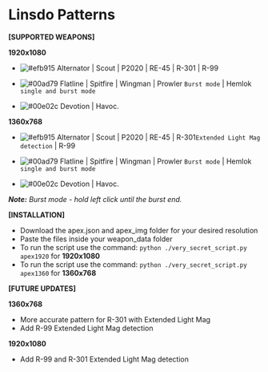 # Linsdo Patterns

**[SUPPORTED WEAPONS]**

**1920x1080**
- ![#efb915](https://placehold.it/15/efb915/000000?text=+) Alternator | Scout | P2020 | RE-45 | R-301 | R-99

- ![#00ad79](https://placehold.it/15/00ad79/000000?text=+) Flatline | Spitfire | Wingman | Prowler `Burst mode` | Hemlok `single and burst mode`

- ![#00e02c](https://placehold.it/15/00e02c/000000?text=+) Devotion | Havoc.

**1360x768**
- ![#efb915](https://placehold.it/15/efb915/000000?text=+) Alternator | Scout | P2020 | RE-45 | R-301`Extended Light Mag detection` | R-99

- ![#00ad79](https://placehold.it/15/00ad79/000000?text=+) Flatline | Spitfire | Wingman | Prowler `Burst mode` | Hemlok `single and burst mode`

- ![#00e02c](https://placehold.it/15/00e02c/000000?text=+) Devotion | Havoc.

***Note:** Burst mode - hold left click until the burst end.*

**[INSTALLATION]**

- Download the apex.json and apex_img folder for your desired resolution
- Paste the files inside your weapon_data folder
- To run the script use the command: `python ./very_secret_script.py apex1920` for **1920x1080**
- To run the script use the command: `python ./very_secret_script.py apex1360` for **1360x768**

**[FUTURE UPDATES]**

**1360x768**
- More accurate pattern for R-301 with Extended Light Mag
- Add R-99 Extended Light Mag detection

**1920x1080**
- Add R-99 and R-301 Extended Light Mag detection
